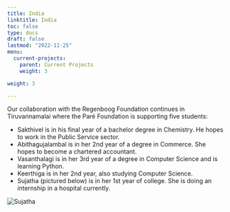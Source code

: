 ```yaml
---
title: India
linktitle: India
toc: false
type: docs
draft: false
lastmod: "2022-11-25"
menu:
  current-projects:
    parent: Current Projects
    weight: 3

weight: 3

---
```


Our collaboration with the Regenboog Foundation continues in Tiruvannamalai where the Paré Foundation is supporting five students:

* Sakthivel is in his final year of a bachelor degree  in Chemistry. He hopes to work in the Public Service sector.
* Abithagujalambal is in her 2nd year of a degree in Commerce. She hopes to become a chartered accountant.
* Vasanthalagi is in her 3rd year of a degree in Computer Science and is learning Python.
* Keerthiga is in her 2nd year, also studying Computer Science.
* Sujatha (pictured below) is in her 1st year of college. She is doing an internship in a hospital currently.

![Sujatha](/img/India/indiaSujatha.jpg)
